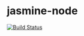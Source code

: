 # jasmine-node
[![Build Status](https://travis-ci.com/renanalencar/jasmine-node.svg?branch=main)](https://travis-ci.com/renanalencar/jasmine-node)
